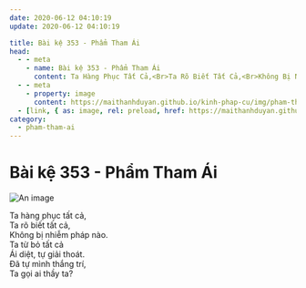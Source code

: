 ```yaml
---
date: 2020-06-12 04:10:19
update: 2020-06-12 04:10:19

title: Bài kệ 353 - Phẩm Tham Ái
head:
  - - meta
    - name: Bài kệ 353 - Phẩm Tham Ái
      content: Ta Hàng Phục Tất Cả,<Br>Ta Rõ Biết Tất Cả,<Br>Không Bị Nhiễm Pháp Nào.<Br>Ta Từ Bỏ Tất Cả<Br>Ái Diệt, Tự Giải Thoát.<Br>Ðã Tự Mình Thắng Trí,<Br>Ta Gọi Ai Thầy Ta?<Br>
  - - meta
    - property: image
      content: https://maithanhduyan.github.io/kinh-phap-cu/img/pham-tham-ai/pham-tham-ai-353.jpg
  - [link, { as: image, rel: preload, href: https://maithanhduyan.github.io/kinh-phap-cu/img/pham-tham-ai/pham-tham-ai-353.jpg }]
category:
  - pham-tham-ai
---
```


# Bài kệ 353 - Phẩm Tham Ái

![An image](/img/pham-tham-ai/pham-tham-ai-353.jpg)

Ta hàng phục tất cả,<br>Ta rõ biết tất cả,<br>Không bị nhiễm pháp nào.<br>Ta từ bỏ tất cả<br>Ái diệt, tự giải thoát.<br>Ðã tự mình thắng trí,<br>Ta gọi ai thầy ta?<br>
